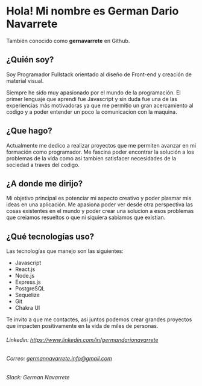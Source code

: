 # Hola! Mi nombre es German Dario Navarrete

También conocido como **gernavarrete** en Github.

## ¿Quién soy?

Soy Programador Fullstack orientado al diseño de Front-end y creación de material visual.

Siempre he sido muy apasionado por el mundo de la programación. El primer lenguaje que aprendi fue Javascript y sin duda fue una de las experiencias más motivadoras ya que me permitio un gran acercamiento al codigo y a poder entender un poco la comunicacion con la maquina.

## ¿Que hago?
Actualmente me dedico a realizar proyectos que me permiten avanzar en mi formación como programador.  Me fascina poder encontrar la solución a los problemas de la vida como asi tambien satisfacer necesidades de la sociedad a  traves del codigo.

## ¿A donde me dirijo?
Mi objetivo principal es potenciar mi aspecto creativo y poder plasmar mis ideas en una aplicación. Me apasiona poder ver desde otra perspectiva las cosas existentes en el mundo y poder crear una solucion a esos problemas que creiamos resueltos o que ni siquiera sabiamos que existian.

## ¿Qué tecnologías uso?
Las tecnologías que manejo son las siguientes:

- Javascript
- React.js
- Node.js
- Express.js
- PostgreSQL
- Sequelize
- Git
- Chakra UI

Te invito a que me contactes, asi juntos podemos crear grandes proyectos que impacten positivamente en la vida de miles de personas.

###### Linkedin: https://www.linkedin.com/in/germandarionavarrete

###### Correo: germannavarrete.info@gmail.com

###### Slack: German Navarrete
